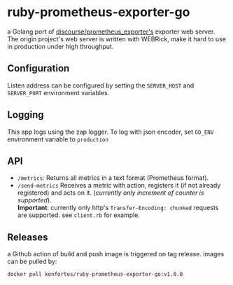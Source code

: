 # ruby-prometheus-exporter-go

a Golang port of [discourse/prometheus_exporter's](https://github.com/discourse/prometheus_exporter) exporter web server.  
The origin project's web server is written with WEBRick, make it hard to use in production under high throughput.

## Configuration

Listen address can be configured by setting the `SERVER_HOST` and `SERVER_PORT` environment variables.

## Logging

This app logs using the zap logger. To log with json encoder, set `GO_ENV` environment variable to `production`

## API

- `/metrics`: Returns all metrics in a text format (Prometheus format).
- `/send-metrics` Receives a metric with action, registers it (if not already registered) and acts on it. (_currently only increment of counter is supported_).  
**Important**: currently only http's `Transfer-Encoding: chunked` requests are supported. see `client.rb` for example.

## Releases

a Github action of build and push image is triggered on tag release. images can be pulled by:

```bash
docker pull konfortes/ruby-prometheus-exporter-go:v1.0.0
```
